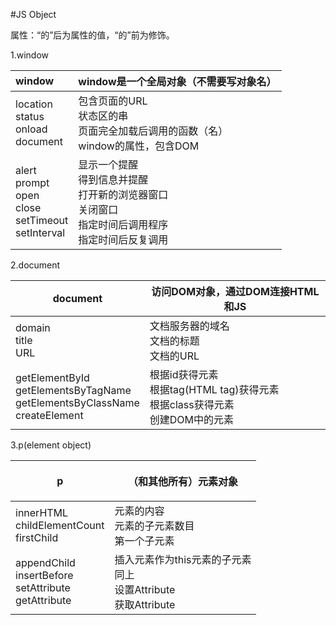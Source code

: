 #JS Object

属性：“的”后为属性的值，“的”前为修饰。

1.window

| window                                   | window是一个全局对象（不需要写对象名）                   |
| :--------------------------------------- | ---------------------------------------- |
| location<br/>status<br/>onload<br/>document<br/> | 包含页面的URL<br/>状态区的串<br/>页面完全加载后调用的函数（名）<br/>window的属性，包含DOM<br/> |
| alert<br/>prompt<br/>open<br/>close<br/>setTimeout<br/>setInterval<br/> | 显示一个提醒<br/>得到信息并提醒<br/>打开新的浏览器窗口<br/>关闭窗口<br/>指定时间后调用程序<br/>指定时间后反复调用<br/> |

2.document

| document                                 | 访问DOM对象，通过DOM连接HTML和JS                   |
| ---------------------------------------- | ---------------------------------------- |
| domain<br/>title<br/>URL<br/>            | 文档服务器的域名<br/>文档的标题<br/> 文档的URL<br/>      |
| getElementById<br/>getElementsByTagName<br/>getElementsByClassName<br/>createElement<br/> | 根据id获得元素<br/>根据tag(HTML tag)获得元素<br/>根据class获得元素<br/>创建DOM中的元素<br/> |

3.p(element object)

| p                                        | <p>（和其他所有）元素对象                           |
| ---------------------------------------- | ---------------------------------------- |
| innerHTML<br/>childElementCount<br/>firstChild<br/> | 元素的内容<br/>元素的子元素数目<br/>第一个子元素<br/>       |
| appendChild<br/>insertBefore<br/>setAttribute<br/>getAttribute<br/> | 插入元素作为this元素的子元素<br/>同上<br/>设置Attribute<br/>获取Attribute<br/> |

